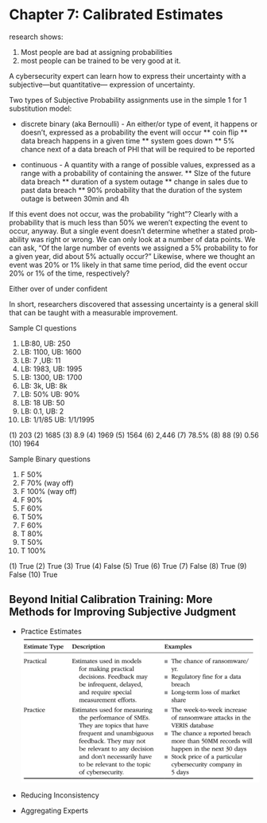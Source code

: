 # Chapter 7: Calibrated Estimates

research shows:
1. Most people are bad at assigning probabilities
2. most people can be trained to be very good at it.

A cybersecurity expert can learn how to express their uncertainty with a subjective—but quantitative— expression of uncertainty.

Two types of Subjective Probability assignments use in the simple 1 for 1 substitution model:

* discrete binary (aka Bernoulli) - An either/or type of event, it happens or doesn’t, expressed as a probability the event will occur
** coin flip
** data breach happens in a given time
** system goes down
** 5% chance next of a data breach of PHI that will be required to be reported

* continuous - A quantity with a range of possible values, expressed as a range with a probability
of containing the answer.
** SIze of the future data breach
** duration of a system outage
** change in sales due to past data breach
** 90% probability that the duration of the system outage is between 30min and 4h

If this event does not occur, was the probability “right”? Clearly with a probability that is much less than 50% we weren’t expecting the event to occur, anyway. But a single event doesn’t determine whether a stated prob- ability was right or wrong. We can only look at a number of data points. We can ask, “Of the large number of events we assigned a 5% probability to for a given year, did about 5% actually occur?” Likewise, where we thought an event was 20% or 1% likely in that same time period, did the event occur 20% or 1% of the time, respectively?

Either over of under confident

In short, researchers discovered that assessing uncertainty is a general skill that can be taught with a measurable improvement.

Sample CI questions
1. LB:80, UB: 250
2. LB: 1100, UB: 1600
3. LB: 7 ,UB: 11
4. LB: 1983, UB: 1995
5. LB: 1300, UB: 1700
6. LB: 3k, UB: 8k
7. LB: 50% UB: 90%
8. LB: 18 UB: 50
9. LB: 0.1, UB: 2
10. LB: 1/1/85 UB: 1/1/1995

(1) 203 (2) 1685 (3) 8.9 (4) 1969 (5) 1564 (6) 2,446 (7) 78.5% (8) 88 (9) 0.56 (10) 1964

Sample Binary questions
1. F 50% 
2. F 70% (way off)
3. F 100% (way off)
4. F 90%
5. F 60%
6. T 50%
7. F 60%
8. T 80%
9. T 50%
10. T 100% 

(1) True (2) True (3) True (4) False (5) True (6) True (7) False (8) True (9) False (10) True


## Beyond Initial Calibration Training: More Methods for Improving Subjective Judgment

* Practice Estimates
![Practice Estimates Table](image.png)

* Reducing Inconsistency

* Aggregating Experts